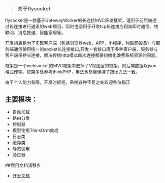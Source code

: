 > ### 关于flysocket

flysocket是一款基于GatewayWorker的长连接MVC开发框架，适用于前后端通过长连接进行通讯的web项目，同时也适用于开发tcp长连接应用如即时通信、物联网、消息推送、智能家居等。
>
开发初衷是为了实现客户端（包括浏览器web，APP，小程序，物联网设备）与服务端通信使用统一的socket长连接接口,开发一套接口用于多种客户端，服务器与客户端保持长连接，解决传统http模式每次连接都要初始化浪费系统资源的问题。

框架是一个websocket的MVC框架中去掉了V视图层的框架，前后端数据以json格式传输。框架多处参考thinkPHP，用法也尽量保持了跟tp方法一致。

>
由于个人能力有限，开发时间短，系统各种不足之处欢迎各位指正
>


## 主要模块：

*   自动加载
*   路由分发
*   控制器
*   模型使用ThinkOrm集成
*   日志类
*   缓存类
*   静态调用
*   验证器

##项目文档请移步
*   [开发文档](https://www.kancloud.cn/xiongfeifei/ver1)
